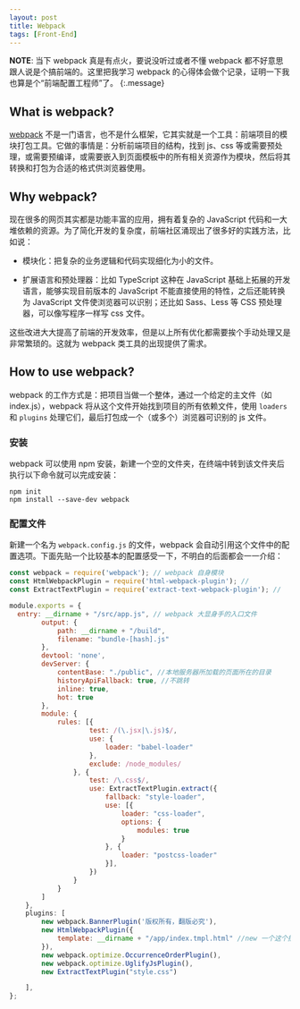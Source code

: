 ```yaml
---
layout: post
title: Webpack
tags: [Front-End]
---
```


**NOTE**: 当下 webpack 真是有点火，要说没听过或者不懂 webpack 都不好意思跟人说是个搞前端的。这里把我学习 webpack 的心得体会做个记录，证明一下我也算是个“前端配置工程师”了。
{:.message}

## What is webpack?

[webpack](https://webpack.js.org/) 不是一门语言，也不是什么框架，它其实就是一个工具：前端项目的模块打包工具。它做的事情是：分析前端项目的结构，找到 js、css 等或需要预处理，或需要预编译，或需要嵌入到页面模板中的所有相关资源作为模块，然后将其转换和打包为合适的格式供浏览器使用。

## Why webpack?

现在很多的网页其实都是功能丰富的应用，拥有着复杂的 JavaScript 代码和一大堆依赖的资源。为了简化开发的复杂度，前端社区涌现出了很多好的实践方法，比如说：

* 模块化：把复杂的业务逻辑和代码实现细化为小的文件。

* 扩展语言和预处理器：比如 TypeScript 这种在 JavaScript 基础上拓展的开发语言，能够实现目前版本的 JavaScript 不能直接使用的特性，之后还能转换为 JavaScript 文件使浏览器可以识别；还比如 Sass、Less 等 CSS 预处理器，可以像写程序一样写 css 文件。

这些改进大大提高了前端的开发效率，但是以上所有优化都需要挨个手动处理又是非常繁琐的。这就为 webpack 类工具的出现提供了需求。

## How to use webpack?

webpack 的工作方式是：把项目当做一个整体，通过一个给定的主文件（如 index.js），webpack 将从这个文件开始找到项目的所有依赖文件，使用 `loaders` 和 `plugins` 处理它们，最后打包成一个（或多个）浏览器可识别的 js 文件。

### 安装

webpack 可以使用 npm 安装，新建一个空的文件夹，在终端中转到该文件夹后执行以下命令就可以完成安装：

```shell
npm init
npm install --save-dev webpack
```

### 配置文件

新建一个名为 `webpack.config.js` 的文件，webpack 会自动引用这个文件中的配置选项。下面先贴一个比较基本的配置感受一下，不明白的后面都会一一介绍：

```js
const webpack = require('webpack'); // webpack 自身模块
const HtmlWebpackPlugin = require('html-webpack-plugin'); // 
const ExtractTextPlugin = require('extract-text-webpack-plugin'); //

module.exports = {
  entry: __dirname + "/src/app.js", // webpack 大显身手的入口文件
        output: {
            path: __dirname + "/build",
            filename: "bundle-[hash].js"
        },
        devtool: 'none',
        devServer: {
            contentBase: "./public", //本地服务器所加载的页面所在的目录
            historyApiFallback: true, //不跳转
            inline: true,
            hot: true
        },
        module: {
            rules: [{
                    test: /(\.jsx|\.js)$/,
                    use: {
                        loader: "babel-loader"
                    },
                    exclude: /node_modules/
                }, {
                    test: /\.css$/,
                    use: ExtractTextPlugin.extract({
                        fallback: "style-loader",
                        use: [{
                            loader: "css-loader",
                            options: {
                                modules: true
                            }
                        }, {
                            loader: "postcss-loader"
                        }],
                    })
                }
            }
        ]
    },
    plugins: [
        new webpack.BannerPlugin('版权所有，翻版必究'),
        new HtmlWebpackPlugin({
            template: __dirname + "/app/index.tmpl.html" //new 一个这个插件的实例，并传入相关的参数
        }),
        new webpack.optimize.OccurrenceOrderPlugin(),
        new webpack.optimize.UglifyJsPlugin(),
        new ExtractTextPlugin("style.css")

    ],
};
```